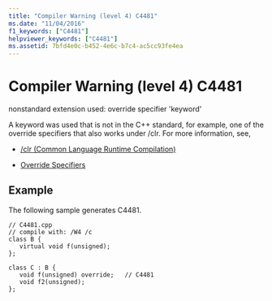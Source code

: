 ```yaml
---
title: "Compiler Warning (level 4) C4481"
ms.date: "11/04/2016"
f1_keywords: ["C4481"]
helpviewer_keywords: ["C4481"]
ms.assetid: 7bfd4e0c-b452-4e6c-b7c4-ac5cc93fe4ea
---
```

# Compiler Warning (level 4) C4481

nonstandard extension used: override specifier 'keyword'

A keyword was used that is not in the C++ standard, for example, one of the override specifiers that also works under /clr.  For more information, see,

- [/clr (Common Language Runtime Compilation)](../../build/reference/clr-common-language-runtime-compilation.md)

- [Override Specifiers](../../windows/override-specifiers-cpp-component-extensions.md)

## Example

The following sample generates C4481.

```
// C4481.cpp
// compile with: /W4 /c
class B {
   virtual void f(unsigned);
};

class C : B {
   void f(unsigned) override;   // C4481
   void f2(unsigned);
};
```